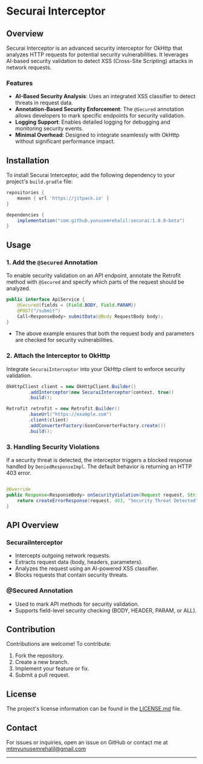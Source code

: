 # Securai Interceptor

## Overview

Securai Interceptor is an advanced security interceptor for OkHttp that analyzes HTTP requests for
potential security vulnerabilities. It leverages AI-based security validation to detect XSS (Cross-Site Scripting) 
attacks in network requests.

### Features

- **AI-Based Security Analysis**: Uses an integrated XSS classifier to detect threats in request
  data.
- **Annotation-Based Security Enforcement**: The `@Secured` annotation allows developers to mark
  specific endpoints for security validation.
- **Logging Support**: Enables detailed logging for debugging and monitoring security events.
- **Minimal Overhead**: Designed to integrate seamlessly with OkHttp without significant performance
  impact.

## Installation

To install Securai Interceptor, add the following dependency to your project's `build.gradle` file:

```gradle
repositories {
    maven { url 'https://jitpack.io' }
}

dependencies {
    implementation("com.github.yunusemrehalil:securai:1.0.0-beta")
}
```

## Usage

### 1. Add the `@Secured` Annotation

To enable security validation on an API endpoint, annotate the Retrofit method with `@Secured` and
specify which parts of the request should be analyzed.

```java
public interface ApiService {
    @Secured(fields = {Field.BODY, Field.PARAM})
    @POST("/submit")
    Call<ResponseBody> submitData(@Body RequestBody body);
}
```

- The above example ensures that both the request body and parameters are checked for security
  vulnerabilities.

### 2. Attach the Interceptor to OkHttp

Integrate `SecuraiInterceptor` into your OkHttp client to enforce security validation.

```java
OkHttpClient client = new OkHttpClient.Builder()
        .addInterceptor(new SecuraiInterceptor(context, true))
        .build();

Retrofit retrofit = new Retrofit.Builder()
        .baseUrl("https://example.com")
        .client(client)
        .addConverterFactory(GsonConverterFactory.create())
        .build();
```

### 3. Handling Security Violations

If a security threat is detected, the interceptor triggers a blocked response handled by
`DeniedResponseImpl`. The default behavior is returning an HTTP 403 error.

```java

@Override
public Response<ResponseBody> onSecurityViolation(Request request, String summary) {
    return createErrorResponse(request, 403, "Security Threat Detected");
}
```

## API Overview

### **SecuraiInterceptor**

- Intercepts outgoing network requests.
- Extracts request data (body, headers, parameters).
- Analyzes the request using an AI-powered XSS classifier.
- Blocks requests that contain security threats.

### **@Secured Annotation**

- Used to mark API methods for security validation.
- Supports field-level security checking (BODY, HEADER, PARAM, or ALL).

## Contribution

Contributions are welcome! To contribute:

1. Fork the repository.
2. Create a new branch.
3. Implement your feature or fix.
4. Submit a pull request.

## License

The project's license information can be found in the [LICENSE.md](./LICENSE.md) file.

## Contact

For issues or inquiries, open an issue on GitHub or contact me at mtmyunusemrehalil@gmail.com

---

